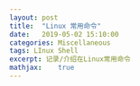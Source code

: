 ```yaml
---
layout: post
title:  "Linux 常用命令"
date:   2019-05-02 15:10:00
categories: Miscellaneous
tags: LInux Shell
excerpt: 记录/介绍在Linux常用命令
mathjax:	true
---
```


